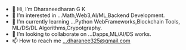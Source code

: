 - 👋 Hi, I’m Dharaneedharan G K
- 👀 I’m interested in ...Math,Web3,AI/ML,Backend Development.
- 🌱 I’m currently learning ...Python WebFrameworks,Blockchain Tools, ML/DS/DL Algorithms,Crypotgraphy.
- 💞️ I’m looking to collaborate on ...Dapps,ML/AI/DS works.
- 📫 How to reach me ...dharanee325@gmail.com


<!---
imdharanee/imdharanee is a ✨ special ✨ repository because its `README.md` (this file) appears on your GitHub profile.
You can click the Preview link to take a look at your changes.
--->
